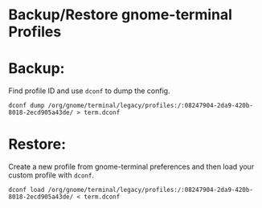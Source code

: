 # Backup/Restore gnome-terminal Profiles

# Backup:
Find profile ID and use `dconf` to dump the config.

```
dconf dump /org/gnome/terminal/legacy/profiles:/:08247904-2da9-420b-8018-2ecd905a43de/ > term.dconf
```

# Restore:
Create a new profile from gnome-terminal preferences and then load your custom profile with `dconf`.

```
dconf load /org/gnome/terminal/legacy/profiles:/:08247904-2da9-420b-8018-2ecd905a43de/ < term.dconf
```

